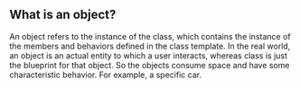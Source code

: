 ## What is an object?

An object refers to the instance of the class, which contains the instance of the
members and behaviors defined in the class template. In the real world, an object is
an actual entity to which a user interacts, whereas class is just the blueprint for that
object. So the objects consume space and have some characteristic behavior.
For example, a specific car.